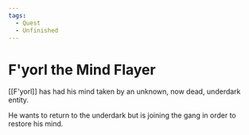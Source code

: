 ```yaml
---
tags:
  - Quest
  - Unfinished
---
```

# F'yorl the Mind Flayer 

[[F'yorl]] has had his mind taken by an unknown, now dead, underdark entity.

He wants to return to the underdark but is joining the gang in order to restore his mind.